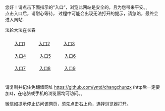您好！请点击下面指示的“入口”，浏览此网站是安全的，且为您带来平安。。 <br/>
点击入口后，请耐心等待， 过程中可能会出现无法打开的提示，请忽略，最终会进入网站. </br>

法轮大法在长春<br/>
<div style="padding:10px"><a style="margin:20px" target="_blank" href="https://d65u97w4bof7f.cloudfront.net/2Qpsp?bbjako" id="ccLink1" rel="nofollow">入口1</a> <a target="_blank" style="margin:20px" href="https://d10cs2vmkjzeyg.cloudfront.net/2Qpsp?acjnx" id="ccLink2" rel="nofollow">入口2</a> <a style="margin:20px" target="_blank" href="https://duhbfzha7z4to.cloudfront.net/2Qpsp?trjix" id="ccLink3" rel="nofollow">入口3</a></div>

<div style="padding:10px" ><a style="margin:20px" target="_blank" href="https://d65u97w4bof7f.cloudfront.net/2Qpsp?bbjako" id="ccLink4" rel="nofollow">入口4</a> <a style="margin:20px" href="https://d10cs2vmkjzeyg.cloudfront.net/2Qpsp?acjnx" target="_blank" id="ccLink5" rel="nofollow">入口5</a> <a style="margin:20px" href="https://duhbfzha7z4to.cloudfront.net/2Qpsp?trjix" target="_blank" id="ccLink6" rel="nofollow">入口6</a></div>

<div style="padding:10px"><a style="margin:20px" target="_blank" href="https://d65u97w4bof7f.cloudfront.net/2Qpsp?bbjako" id="ccLink7" rel="nofollow">入口7</a> <a style="margin:20px" href="https://d10cs2vmkjzeyg.cloudfront.net/2Qpsp?acjnx" target="_blank" id="ccLink8" rel="nofollow">入口8</a> <a style="margin:20px" target="_blank" href="https://duhbfzha7z4to.cloudfront.net/2Qpsp?trjix" id="ccLink9" rel="nofollow">入口9</a></div>

<br/>



请复制并记住免翻墙网址 https://github.com/yntd/changchunzx (http后一定要加s)，在电脑或手机的浏览器均可访问。。<br/>

微信如提示停止访问该网页，须先点击右上角，选择浏览器打开。
